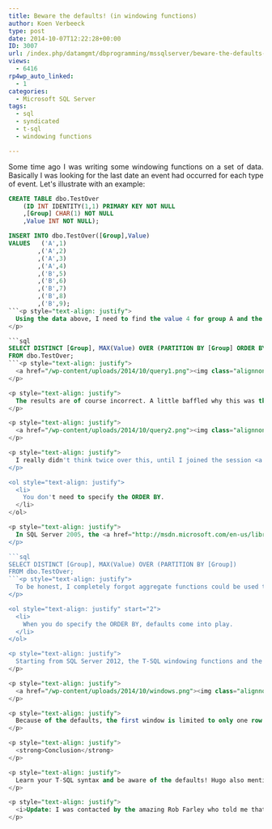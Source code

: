 ```yaml
---
title: Beware the defaults! (in windowing functions)
author: Koen Verbeeck
type: post
date: 2014-10-07T12:22:28+00:00
ID: 3007
url: /index.php/datamgmt/dbprogramming/mssqlserver/beware-the-defaults-in-windowing-functions/
views:
  - 6416
rp4wp_auto_linked:
  - 1
categories:
  - Microsoft SQL Server
tags:
  - sql
  - syndicated
  - t-sql
  - windowing functions

---
```

<p style="text-align: justify">
  Some time ago I was writing some windowing functions on a set of data. Basically I was looking for the last date an event had occurred for each type of event. Let's illustrate with an example:
</p>

```sql
CREATE TABLE dbo.TestOver
	(ID INT IDENTITY(1,1) PRIMARY KEY NOT NULL
	,[Group] CHAR(1) NOT NULL
	,Value INT NOT NULL);

INSERT INTO dbo.TestOver([Group],Value)
VALUES	 ('A',1)
		,('A',2)
		,('A',3)
		,('A',4)
		,('B',5)
		,('B',6)
		,('B',7)
		,('B',8)
		,('B',9);
```<p style="text-align: justify">
  Using the data above, I need to find the value 4 for group A and the value 9 for group B. I first wrote the following T-SQL statement to retrieve the data:
</p>

```sql
SELECT DISTINCT [Group], MAX(Value) OVER (PARTITION BY [Group] ORDER BY Value)
FROM dbo.TestOver;
```<p style="text-align: justify">
  <a href="/wp-content/uploads/2014/10/query1.png"><img class="alignnone size-full wp-image-3013" src="/wp-content/uploads/2014/10/query1.png" alt="query1" width="595" height="290" srcset="/wp-content/uploads/2014/10/query1.png 595w, /wp-content/uploads/2014/10/query1-300x146.png 300w" sizes="(max-width: 595px) 100vw, 595px" /></a>
</p>

<p style="text-align: justify">
  The results are of course incorrect. A little baffled why this was the cause, I changed the ORDER BY to descending which gave me the results I wanted.
</p>

<p style="text-align: justify">
  <a href="/wp-content/uploads/2014/10/query2.png"><img class="alignnone size-full wp-image-3011" src="/wp-content/uploads/2014/10/query2.png" alt="query2" width="617" height="142" srcset="/wp-content/uploads/2014/10/query2.png 617w, /wp-content/uploads/2014/10/query2-300x69.png 300w" sizes="(max-width: 617px) 100vw, 617px" /></a>
</p>

<p style="text-align: justify">
  I really didn't think twice over this, until I joined the session <a href="http://www.sqlserverdays.be/powerful-t-sql-improvements-that-reduce-query-complexity/">Powerful T-SQL Improvements that Reduce Query Complexity</a> by Hugo Kornelis (<a href="http://sqlblog.com/blogs/hugo_kornelis/">blog</a> | <a href="https://twitter.com/Hugo_Kornelis">twitter</a>) on the SQL Server Days. I learned two things.
</p>

<ol style="text-align: justify">
  <li>
    You don't need to specify the ORDER BY.
  </li>
</ol>

<p style="text-align: justify">
  In SQL Server 2005, the <a href="http://msdn.microsoft.com/en-us/library/ms189461(v=sql.90).aspx">OVER clause</a> was introduced and it simplified some aggregations like the one we're doing here. When using the ranking window functions the ORDER BY clause is mandatory, but when using a regular aggregate window function the ORDER BY clause is not allowed. This gives us the following T-SQL which is the perfect solution for our problem here:
</p>

```sql
SELECT DISTINCT [Group], MAX(Value) OVER (PARTITION BY [Group])
FROM dbo.TestOver;
```<p style="text-align: justify">
  To be honest, I completely forgot aggregate functions could be used this way. The PARTITION BY clause is optional as well, so you can have a completely empty OVER clause.
</p>

<ol style="text-align: justify" start="2">
  <li>
    When you do specify the ORDER BY, defaults come into play.
  </li>
</ol>

<p style="text-align: justify">
  Starting from SQL Server 2012, the T-SQL windowing functions and the <a href="http://msdn.microsoft.com/en-us/library/ms189461(v=sql.120).aspx">OVER clause</a> were greatly enhanced. Suddenly you can specify an ORDER BY for the aggregate windowing functions (which I did in the first attempts, remember?). However, if you specify an ORDER BY clause but no ROW or RANGE clause, SQL Server will apply the following defaults: RANGE UNBOUNDED PRECEDING as the lower limit and CURRENT ROW for the upper limit of the window. When Hugo explained this, I had my "Eureka" moment (or rather my "How could I have been this stupid?" moment). Because of these defaults, the MAX aggregate was calculated over the wrong windows! Let's illustrate the concept for group A:
</p>

<p style="text-align: justify">
  <a href="/wp-content/uploads/2014/10/windows.png"><img class="alignnone size-full wp-image-3012" src="/wp-content/uploads/2014/10/windows.png" alt="windows" width="204" height="189" /></a>
</p>

<p style="text-align: justify">
  Because of the defaults, the first window is limited to only one row. This means the MAX aggregate will return the value 1. In the second window, two rows are included and MAX will return 2 and so on. By reversing the sort order, the value 4 will always be included in the windows, so MAX will return the correct answers. However dropping the ORDER BY is in my opinion the cleanest option to solve the problem.
</p>

<p style="text-align: justify">
  <strong>Conclusion</strong>
</p>

<p style="text-align: justify">
  Learn your T-SQL syntax and be aware of the defaults! Hugo also mentioned that ROWS <del>might</del> <strong>will</strong> have better performance than RANGE, so you better always specify your window frames to avoid the default.
</p>

<p style="text-align: justify">
  <i>Update: I was contacted by the amazing Rob Farley who told me that ROWS will beat RANGE any day of the week and that you should always specify ROWS unless you really need RANGE.</i>
</p>
